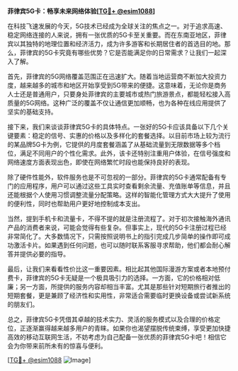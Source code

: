 **菲律宾5G卡：畅享未来网络体验[[TG💪+ @esim1088](https://t.me/s/esim1088)]**

在科技飞速发展的今天，5G技术已经成为全球关注的焦点之一。对于追求高速、稳定网络连接的人来说，拥有一张优质的5G卡至关重要。而在东南亚地区，菲律宾以其独特的地理位置和经济活力，成为许多游客和长期居住者的首选目的地。那么，菲律宾的5G卡究竟有哪些优势？它是否能满足你的日常需求？让我们一起深入了解。

首先，菲律宾的5G网络覆盖范围正在迅速扩大。随着当地运营商不断加大投资力度，越来越多的城市和地区开始享受到5G带来的便捷。这意味着，无论你是商务人士还是普通用户，只要身处菲律宾的主要城市或热门旅游景点，都能轻松接入高质量的5G网络。这种广泛的覆盖不仅让通信更加顺畅，也为各种在线应用提供了坚实的基础支持。

接下来，我们来谈谈菲律宾5G卡的具体特点。一张好的5G卡应该具备以下几个关键要素：稳定的信号、实惠的价格以及多样化的套餐选择。以目前市场上较为流行的某品牌5G卡为例，它提供的月度套餐涵盖了从基础流量到无限数据等多个档位，满足不同用户的个性化需求。此外，该卡还特别注重用户体验，在信号强度和网络速度方面表现出色，即使在网络繁忙时段也能保持良好的表现。

除了硬件性能外，软件服务也是不可忽视的一部分。菲律宾的5G卡通常配备有专门的应用程序，用户可以通过这些工具实时查看剩余流量、充值账单等信息，并且还能根据个人使用习惯调整流量分配策略。这样的智能化管理方式大大提升了使用的便利性，同时也帮助用户更好地控制成本支出。

当然，提到手机卡和流量卡，不得不提的就是注册流程了。对于初次接触海外通讯产品的消费者来说，可能会觉得有些复杂。但事实上，现代的5G卡注册过程已经非常简化了。大多数情况下，只需按照说明书上的指引完成几步简单的操作即可成功激活卡片。如果遇到任何问题，也可以随时联系客服寻求帮助，他们都会耐心解答并提供必要的指导。

最后，让我们来看看性价比这一重要因素。相比起其他国际漫游方案或者本地预付费卡，菲律宾的5G卡无疑是一个极具吸引力的选择。一方面，它的价格相对低廉；另一方面，所提供的服务内容却相当丰富。尤其是那些针对短期旅行者推出的短期套餐，更是兼顾了经济性和实用性，非常适合需要临时更换设备或尝试新系统的朋友们。

总之，菲律宾5G卡凭借其卓越的技术实力、灵活的服务模式以及合理的价格定位，正逐渐赢得越来越多用户的青睐。如果你也渴望摆脱传统束缚，享受更加快捷高效的移动互联网生活，不妨考虑为自己配备一张优质的菲律宾5G卡吧！相信它会为你带来前所未有的惊喜与便利。

[[TG💪+ @esim1088](https://t.me/s/esim1088) ![Image](https://i.postimg.cc/4NQfJmqS/Snipaste-2025-05-13-00-14-12.png)]